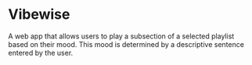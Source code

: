 # Vibewise
A web app that allows users to play a subsection of a selected playlist based on their mood. This mood is determined by a descriptive sentence entered by the user.
